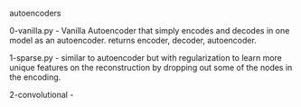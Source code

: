 autoencoders

0-vanilla.py - Vanilla Autoencoder that simply encodes and decodes in one model as an autoencoder. returns encoder, decoder, autoencoder.

1-sparse.py - similar to autoencoder but with regularization to learn more unique features on the reconstruction by dropping out some of the nodes in the encoding.

2-convolutional -